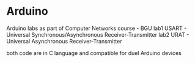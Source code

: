 # Arduino
Arduino labs as part of Computer Networks course - BGU
lab1 USART - Universal Synchronous/Asynchronous Receiver-Transmitter
lab2 URAT - Universal Asynchronous Receiver-Transmitter

both code are in C language and compatible for duel Arduino devices  
